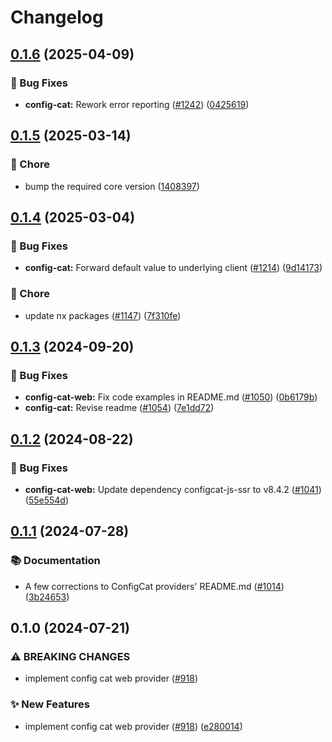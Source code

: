 # Changelog

## [0.1.6](https://github.com/open-feature/js-sdk-contrib/compare/config-cat-web-provider-v0.1.5...config-cat-web-provider-v0.1.6) (2025-04-09)


### 🐛 Bug Fixes

* **config-cat:** Rework error reporting ([#1242](https://github.com/open-feature/js-sdk-contrib/issues/1242)) ([0425619](https://github.com/open-feature/js-sdk-contrib/commit/04256197bf6e7da70afd4ac1c31bdaf55ce4b789))

## [0.1.5](https://github.com/open-feature/js-sdk-contrib/compare/config-cat-web-provider-v0.1.4...config-cat-web-provider-v0.1.5) (2025-03-14)


### 🧹 Chore

* bump the required core version ([1408397](https://github.com/open-feature/js-sdk-contrib/commit/140839777b5cff8e624b23fc9eb2f8d2f4a977cb))

## [0.1.4](https://github.com/open-feature/js-sdk-contrib/compare/config-cat-web-provider-v0.1.3...config-cat-web-provider-v0.1.4) (2025-03-04)


### 🐛 Bug Fixes

* **config-cat:** Forward default value to underlying client ([#1214](https://github.com/open-feature/js-sdk-contrib/issues/1214)) ([9d14173](https://github.com/open-feature/js-sdk-contrib/commit/9d14173cf08da3030fc58fea8786b24bafd80403))


### 🧹 Chore

* update nx packages ([#1147](https://github.com/open-feature/js-sdk-contrib/issues/1147)) ([7f310fe](https://github.com/open-feature/js-sdk-contrib/commit/7f310fe87101b8aa793e1436e63c7602ccc202e3))

## [0.1.3](https://github.com/open-feature/js-sdk-contrib/compare/config-cat-web-provider-v0.1.2...config-cat-web-provider-v0.1.3) (2024-09-20)


### 🐛 Bug Fixes

* **config-cat-web:** Fix code examples in README.md ([#1050](https://github.com/open-feature/js-sdk-contrib/issues/1050)) ([0b6179b](https://github.com/open-feature/js-sdk-contrib/commit/0b6179b9cb16cce592be6c2fbe86dbacce5adc1f))
* **config-cat:** Revise readme ([#1054](https://github.com/open-feature/js-sdk-contrib/issues/1054)) ([7e1dd72](https://github.com/open-feature/js-sdk-contrib/commit/7e1dd72a1450a9982b340afda62d34379d1b3f16))

## [0.1.2](https://github.com/open-feature/js-sdk-contrib/compare/config-cat-web-provider-v0.1.1...config-cat-web-provider-v0.1.2) (2024-08-22)


### 🐛 Bug Fixes

* **config-cat-web:** Update dependency configcat-js-ssr to v8.4.2 ([#1041](https://github.com/open-feature/js-sdk-contrib/issues/1041)) ([55e554d](https://github.com/open-feature/js-sdk-contrib/commit/55e554d9fc9966d7d2b364da4776c478a2ba9bb1))

## [0.1.1](https://github.com/open-feature/js-sdk-contrib/compare/config-cat-web-provider-v0.1.0...config-cat-web-provider-v0.1.1) (2024-07-28)


### 📚 Documentation

* A few corrections to ConfigCat providers' README.md ([#1014](https://github.com/open-feature/js-sdk-contrib/issues/1014)) ([3b24653](https://github.com/open-feature/js-sdk-contrib/commit/3b24653854643c827bddccb12aeb59e61204202d))

## 0.1.0 (2024-07-21)


### ⚠ BREAKING CHANGES

* implement config cat web provider ([#918](https://github.com/open-feature/js-sdk-contrib/issues/918))

### ✨ New Features

* implement config cat web provider ([#918](https://github.com/open-feature/js-sdk-contrib/issues/918)) ([e280014](https://github.com/open-feature/js-sdk-contrib/commit/e280014f8998dd2e5f2b7700f0d24842eeafab5f))
